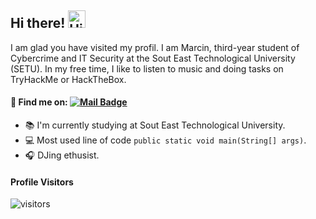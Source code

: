 ## Hi there! <img src="https://user-images.githubusercontent.com/1303154/88677602-1635ba80-d120-11ea-84d8-d263ba5fc3c0.gif" width="28px" alt="Hi">

I am glad you have visited my profil. I am Marcin, third-year student of Cybercrime and IT Security at the Sout East Technological University (SETU). In my free time, I like to listen to music and doing tasks on TryHackMe or HackTheBox.

 #### :mag_right: Find me on: [![Mail Badge](https://img.shields.io/badge/-@LinkedIn-0077b5?style=flat&labelColor=0077b5&logo=linkedin&logoColor=white)](https://www.linkedin.com/in/marcinrusiecki)

- :books: I'm currently studying at Sout East Technological University.
- :computer: Most used line of code `public static void main(String[] args)`.
- :headphones: DJing ethusist.

#### Profile Visitors
![visitors](https://visitor-badge.glitch.me/badge?page_id=martin-ruseq.martin-ruseq)

